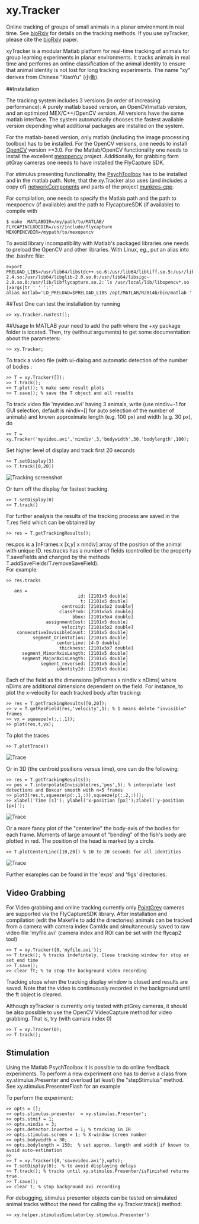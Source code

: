# xy.Tracker
Online tracking of groups of small animals in a planar environment in real time. See [bioRxiv](http://dx.doi.org/10.1101/071308) for details on the tracking methods. If you use xyTracker, please cite the  [bioRxiv](http://dx.doi.org/10.1101/071308) paper. 


xyTracker is a modular Matlab platform for real-time tracking of
animals for group learning experiments in planar environments. 
It tracks animals in real time and performs an online classification of the animal identity to ensure that animal identity 
is not lost for long tracking experiments. The name "xy" derives from Chinese "XiaoYu" (小鱼).

##Installation

The tracking system includes 3 versions (in order of increasing performance): A purely matlab based version, an OpenCV/matlab version, and an optimized MEX/C++/OpenCV version. All versions have the same matlab interface. The system automatically chooses the fastest available version depending what additional packages are installed on the system. 

For the matlab-based version, only matlab (including the image processing toolbox) has to be installed. For the OpenCV versions, one needs to install [OpenCV](http:///www.opencv.org) version >=3.0. For the Matlab/OpenCV  functionality one needs to install the excellent [mexopencv](https://github.com/kyamagu/mexopencv) project. Additionally, for grabbing form ptGray cameras one needs to have installed the FlyCapture SDK. 

For stimulus presenting functionality, the [PsychToolbox](http://psychtoolbox.org/) has to be installed and in the matlab path. Note, that the xy.Tracker also uses (and includes a copy of) [networkComponents](http://www.mathworks.com/matlabcentral/fileexchange/42040-find-network-components) and parts of the project [munkres-cpp](https://github.com/kaajo/munkres-cpp). 

For compilation, one needs to specify the Matlab path and the path to mexpoencv (if available) and the path to FlycaptureSDK (if available) to compile with  
~~~~
$ make  MATLABDIR=/my/path/to/MATLAB/ FLYCAPINCLUDEDIR=/usr/include/flycapture MEXOPENCVDIR=/mypath/to/mexopencv
~~~~

To avoid library incompatibility with Matlab's packaged libraries one needs to preload the OpenCV and other libraries. With Linux, eg., put an alias into the .bashrc file:

~~~~
export PRELOAD_LIBS=/usr/lib64/libstdc++.so.6:/usr/lib64/libtiff.so.5:/usr/lib/libflycapture.so:/usr/lib64/libglibmm-2.4.so:/usr/lib64/libglib-2.0.so.0:/usr/lib64/libsigc-2.0.so.0:/usr/lib/libflycapture.so.2:`ls /usr/local/lib/libopencv*.so |xargs|tr ' ' ':'`
alias matlab='LD_PRELOAD=$PRELOAD_LIBS /opt/MATLAB/R2014b/bin/matlab '
~~~~  

##Test
One can test the installation by running 
~~~~
>> xy.Tracker.runTest();
~~~~

##Usage 
In MATLAB your need to add the path where the +xy package folder is located. Then, try (without arguments) to get some documentation about the parameters: 
~~~~
>> xy.Tracker;  
~~~~

To track a video file (with ui-dialog and automatic detection of the
number of bodies :
~~~~
>> T = xy.Tracker([]);  
>> T.track();   
>> T.plot(); % make some result plots  
>> T.save(); % save the T object and all results  
~~~~

To track video file 'myvideo.avi' having 3 animals, write (use nindiv=-1
for GUI selection, default is nindiv=[] for auto selection of the
number of animals) and known approximate length (e.g. 100 px) and width
(e.g. 30 px), do 
~~~~
>> T = xy.Tracker('myvideo.avi','nindiv',3,'bodywidth',30,'bodylength',100);  
~~~~

Set higher level of display and track first 20 seconds  
~~~~
>> T.setDisplay(3)  
>> T.track([0,20])  
~~~~

![Tracking screenshot](https://github.com/maljoras/xyTracker/blob/master/pics/track.png)

Or turn off the display for fastest tracking. 
~~~~
>> T.setDisplay(0)  
>> T.track()
~~~~

For further analysis the results of the tracking process are saved in the T.res field which can be obtained by
~~~~
>> res = T.getTrackingResults();
~~~~

res.pos is a [nFrames x [x,y] x nindiv] array of the position of the animal with unique ID.
res.tracks has a number of fields (controlled be the property T.saveFields and changed by the methods T.addSaveFields/T.removeSaveField).   
For example:

~~~~
>> res.tracks
   
   ans =  
                           id: [2101x5 double]  
                            t: [2101x5 double]  
                     centroid: [2101x5x2 double]  
                    classProb: [2101x5x5 double]  
                         bbox: [2101x5x4 double]  
               assignmentCost: [2101x5 double]  
                     velocity: [2101x5x2 double]  
    consecutiveInvisibleCount: [2101x5 double]  
          segment_Orientation: [2101x5 double]  
                   centerLine: [4-D double]  
                    thickness: [2101x5x7 double]   
      segment_MinorAxisLength: [2101x5 double]  
      segment_MajorAxisLength: [2101x5 double]  
             segment_reversed: [2101x5 double]  
                   identityId: [2101x5 double]  
~~~~

Each of the field as the dimensions [nFrames x nindiv x nDims] where
nDims are additional dimensions dependent on the field. For instance,
to plot the x-velocity for each tracked body after tracking:

~~~~
>> res = T.getTrackingResults([0,20]);  
>> v = T.getResField(res,'velocity',1); % 1 means delete "invisible" frames 
>> vx = squeeze(v(:,:,1)); 
>> plot(res.t,vx);  
~~~~

To plot the traces
~~~~
>> T.plotTrace()
~~~~

![Trace](https://github.com/maljoras/xyTracker/blob/master/pics/trace.jpg)


Or in 3D (the centroid positions versus time), one can do the following:
~~~~
>> res = T.getTrackingResults();
>> pos = T.interpolateInvisible(res,'pos',5); % interpolate lost detections and Boxcar smooth with n=5 frames
>> plot3(res.t,squeeze(p(:,1,:)),squeeze(p(:,2,:)));
>> xlabel('Time [s]'); ylabel('x-position [px]');zlabel('y-position [px]');
~~~~

![Trace](https://github.com/maljoras/xyTracker/blob/master/pics/trace3d.jpg)

Or a more fancy plot of the "centerline" the body-axis of the bodies for each frame. Moments of large amount of "bending" of the fish's body are plotted in red. The position of the head is marked by a circle. 

~~~~
>> T.plotCenterLine([10,20]) % 10 to 20 seconds for all identities   
~~~~
![Trace](https://github.com/maljoras/xyTracker/blob/master/pics/centerline.jpg)



Further examples can be found in the 'exps' and 'figs' directories.

## Video Grabbing

For Video grabbing and online tracking currently only
[PointGrey](https://www.ptgrey.com) cameras are supported via the
FlyCaptureSDK library. After installation and compilation (edit the
Makefile to add the directories) animals can be tracked from a camera with
camera index CamIdx and simultaneously saved to raw video file
'myfile.avi' (camera index and ROI can be set with the flycap2 tool)

~~~~
>> T = xy.Tracker({0,'myfile.avi'});   
>> T.track(); % tracks indefintely. Close tracking window for stop or set end time  
>> T.save();  
>> clear ft; % to stop the background video recording  
~~~~

Tracking stops when the tracking display window is closed and results
are saved. Note that the video is continuously recorded in the
background until the ft object is cleared.

Although xyTracker is currently only tested with ptGrey cameras, it should be
also possible to use the OpenCV VideoCapture method for video grabbing. That is, try
(with camara index 0) 

~~~~
>> T = xy.Tracker(0);
>> T.track();
~~~~



## Stimulation

Using the Matlab PsychToolbox it is possible to do online feedback experiments. To perform a new experiment one has to derive a class from xy.stimulus.Presenter and overload (at least) the "stepStimulus" method. See xy.stimulus.PresenterFlash for an example

To perform the experiment:  

~~~~
>> opts = [];   
>> opts.stimulus.presenter  = xy.stimulus.Presenter';  
>> opts.stmif = 1;  
>> opts.nindiv = 3;  
>> opts.detector.inverted = 1; % tracking in IR  
>> opts.stimulus.screen = 1; % X-window screen number  
>> opts.bodywidth = 30;  
>> opts.bodylength = 150;  % set approx. length and width if known to avoid auto-estimation
>>   
>> T = xy.Tracker({0,'savevideo.avi'},opts);  
>> T.setDisplay(0);  % to avoid displaying delays  
>> T.track(); % tracks until xy.stimulus.Presenter/isFinished returns true.  
>> T.save();  
>> clear T; % stop background avi recording  
~~~~

For debugging, stimulus presenter objects can be tested on
simulated animal tracks without the need for calling the
xy.Tracker.track() method:

~~~~
>> xy.helper.stimulusSimulator(xy.stimulus.Presenter')
~~~~


